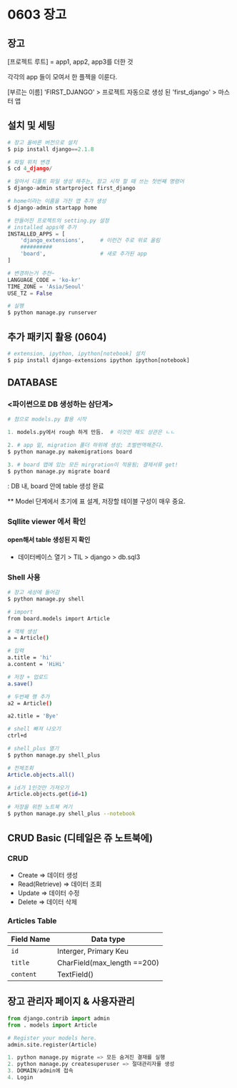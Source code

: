 # 0603 장고



## 장고 

[프로젝트 루트] 
= app1, app2, app3를 더한 것 

각각의 app 들이 모여서 한 플젝을 이룬다.

[부르는 이름] 
'FIRST_DJANGO' > 프로젝트
자동으로 생성 된 'first_django' > 마스터 앱 



## 설치 및 세팅

```python
# 장고 올바른 버전으로 설치
$ pip install django==2.1.8

# 파일 위치 변경
$ cd 4_django/

# 알아서 디폴트 파일 생성 해주는, 장고 시작 할 때 쓰는 첫번째 명령어 
$ django-admin startproject first_django

# home이라는 이름을 가진 앱 추가 생성 
$ django-admin startapp home

# 만들어진 프로젝트의 setting.py 설정
# installed apps에 추가 
INSTALLED_APPS = [
    'django_extensions',     # 이런건 주로 위로 올림 
 	##########
    'board',                 # 새로 추가된 app   
]

# 변경하는거 추천~
LANGUAGE_CODE = 'ko-kr'
TIME_ZONE = 'Asia/Seoul'
USE_TZ = False

# 실행 
$ python manage.py runserver
```



## 추가 패키지 활용 (0604)

```python
# extension, ipython, ipython[notebook] 설치 
$ pip install django-extensions ipython ipython[notebook]
```



## DATABASE

###  <파이썬으로 DB 생성하는 삼단계>

```python
# 첨으로 models.py 활용 시작

1. models.py에서 rough 하게 만듬.  # 이것만 해도 상관은 ㄴㄴ

2. # app 밑, migration 폴더 하위에 생성; 초벌번역해준다.
$ python manage.py makemigrations board

3. # board 앱에 있는 모든 mirgration이 적용됨; 결제서류 get!
$ python manage.py migrate board 
```

: DB 내, board 안에 table 생성 완료  

** Model 단계에서 초기에 표 설계, 저장할 테이블 구성이 매우 중요. 



### Sqllite viewer 에서 확인 

#### open해서 table 생성된 지 확인 

* 데이터베이스 열기 > TIL > django > db.sql3  



### Shell 사용

```sh
# 장고 세상에 들어감 
$ python manage.py shell

# import
from board.models import Article

# 객체 생성
a = Article()

# 입력
a.title = 'hi'
a.content = 'HiHi'

# 저장 + 업로드
a.save()

# 두번째 행 추가 
a2 = Article()

a2.title = 'Bye'

# shell 빠져 나오기 
ctrl+d

# shell_plus 열기
$ python manage.py shell_plus

# 전체조회
Article.objects.all() 

# id가 1인것만 가져오기
Article.objects.get(id=1) 

# 저장을 위한 노트북 켜기 
$ python manage.py shell_plus --notebook

```



## CRUD Basic  (디테일은 쥬 노트북에)

### CRUD 
* Create => 데이터 생성
* Read(Retrieve) => 데이터 조회 
* Update => 데이터 수정
* Delete => 데이터 삭제 

### Articles Table

| Field  Name                   | Data type |
| ----------------------------- | --------- |
| `id` | Interger, Primary Keu |
| `title` | CharField(max_length ==200) |
| `content` | TextField() |



## 장고 관리자 페이지 & 사용자관리

```python
from django.contrib import admin
from . models import Article

# Register your models here.
admin.site.register(Article)

1. python manage.py migrate => 모든 숨겨진 결재를 실행 
2. python manage.py createsuperuser => 절대관리자를 생성
3. DOMAIN/admin에 접속 
4. Login

```



